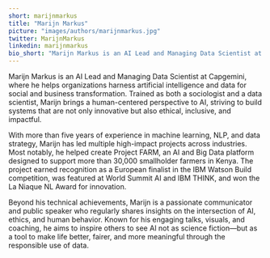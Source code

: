 ```yaml
---
short: marijnmarkus
title: "Marijn Markus"
picture: "images/authors/marijnmarkus.jpg"
twitter: MarijnMarkus
linkedin: marijnmarkus
bio_short: "Marijn Markus is an AI Lead and Managing Data Scientist at Capgemini, combining a background in data science and sociology to bridge the gap between technology and humanity. Passionate about ethical and creative AI, he has led award-winning projects such as Project FARM, an AI and Big Data platform supporting over 30,000 smallholder farmers. As a public speaker and thought leader, Marijn focuses on using data and artificial intelligence to create social impact and improve people’s lives."
---
```


Marijn Markus is an AI Lead and Managing Data Scientist at Capgemini, where he helps organizations harness artificial intelligence and data for social and business transformation. Trained as both a sociologist and a data scientist, Marijn brings a human-centered perspective to AI, striving to build systems that are not only innovative but also ethical, inclusive, and impactful.

With more than five years of experience in machine learning, NLP, and data strategy, Marijn has led multiple high-impact projects across industries. Most notably, he helped create Project FARM, an AI and Big Data platform designed to support more than 30,000 smallholder farmers in Kenya. The project earned recognition as a European finalist in the IBM Watson Build competition, was featured at World Summit AI and IBM THINK, and won the La Niaque NL Award for innovation.

Beyond his technical achievements, Marijn is a passionate communicator and public speaker who regularly shares insights on the intersection of AI, ethics, and human behavior. Known for his engaging talks, visuals, and coaching, he aims to inspire others to see AI not as science fiction—but as a tool to make life better, fairer, and more meaningful through the responsible use of data.